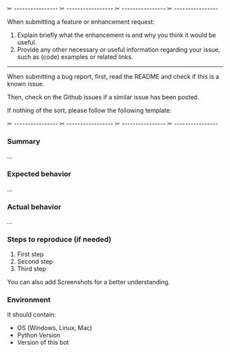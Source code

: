 <!-- Provide a general summary of your changes in the Title above -->

✂ ---------------- ✂ ----------------- ✂ ---------------- ✂ ----------------

When submitting a feature or enhancement request:

1. Explain briefly what the enhancement is and why you think it would be useful.
2. Provide any other necessary or useful information regarding your issue, such as (code) examples or related links.

---

When submitting a bug report, first, read the README and check if this is a known issue.

Then, check on the Github issues if a similar issue has been posted.

If nothing of the sort, please follow the following template:

✂ ---------------- ✂ ----------------- ✂ ---------------- ✂ ----------------

### Summary

...

### Expected behavior

...

### Actual behavior

...

### Steps to reproduce (if needed)

1. First step
2. Second step
3. Third step

You can also add Screenshots for a better understanding.

### Environment

It should contain:
* OS (Windows, Linux, Mac)
* Python Version
* Version of this bot
